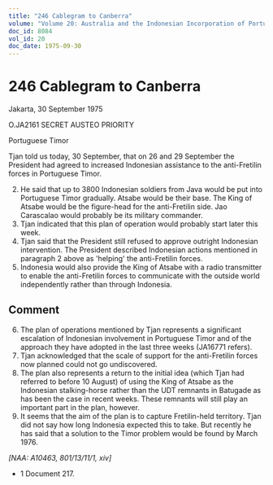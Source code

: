 ```yaml
---
title: "246 Cablegram to Canberra"
volume: "Volume 20: Australia and the Indonesian Incorporation of Portuguese Timor, 1974-1976"
doc_id: 8084
vol_id: 20
doc_date: 1975-09-30
---
```


# 246 Cablegram to Canberra

Jakarta, 30 September 1975

O.JA2161 SECRET AUSTEO PRIORITY

Portuguese Timor

Tjan told us today, 30 September, that on 26 and 29 September the President had agreed to increased Indonesian assistance to the anti-Fretilin forces in Portuguese Timor.

  2. He said that up to 3800 Indonesian soldiers from Java would be put into Portuguese Timor gradually. Atsabe would be their base. The King of Atsabe would be the figure-head for the anti-Fretilin side. Jao Carascalao would probably be its military commander.
  3. Tjan indicated that this plan of operation would probably start later this week.
  4. Tjan said that the President still refused to approve outright Indonesian intervention. The President described Indonesian actions mentioned in paragraph 2 above as 'helping' the anti-Fretilin forces.
  5. Indonesia would also provide the King of Atsabe with a radio transmitter to enable the anti-Fretilin forces to communicate with the outside world independently rather than through Indonesia. 

## Comment

  6. The plan of operations mentioned by Tjan represents a significant escalation of Indonesian involvement in Portuguese Timor and of the approach they have adopted in the last three weeks (JA16771 refers).
  7. Tjan acknowledged that the scale of support for the anti-Fretilin forces now planned could not go undiscovered.
  8. The plan also represents a return to the initial idea (which Tjan had referred to before 10 August) of using the King of Atsabe as the Indonesian stalking-horse rather than the UDT remnants in Batugade as has been the case in recent weeks. These remnants will still play an important part in the plan, however.
  9. It seems that the aim of the plan is to capture Fretilin-held territory. Tjan did not say how long Indonesia expected this to take. But recently he has said that a solution to the Timor problem would be found by March 1976.



_[NAA: A10463, 801/13/11/1, xiv]_

  * 1 Document 217. 


